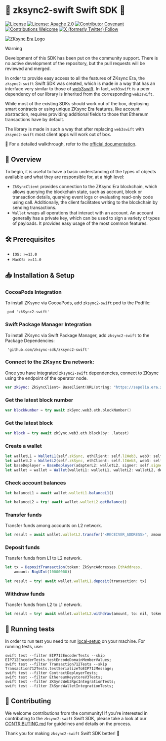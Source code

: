 # 🚀 zksync2-swift Swift SDK 🚀

[![License](https://img.shields.io/badge/license-MIT-blue)](LICENSE-MIT)
[![License: Apache 2.0](https://img.shields.io/badge/license-Apache%202.0-orange)](LICENSE-APACHE)
[![Contributor Covenant](https://img.shields.io/badge/Contributor%20Covenant-2.1-4baaaa.svg)](https://www.contributor-covenant.org/)
[![Contributions Welcome](https://img.shields.io/badge/contributions-welcome-orange)](.github/CONTRIBUTING.md)
[![X (formerly Twitter) Follow](https://badgen.net/badge/twitter/@zksyncDevs/1DA1F2?icon&label)](https://x.com/zksyncDevs)

[![ZKsync Era Logo](logo.svg)](https://zksync.io/)

> [!WARNING]  
> Development of this SDK has been put on the community support. There is no active development of the repository, but the pull requests will be reviewed and merged.

In order to provide easy access to all the features of ZKsync Era, the `zksync2-swift` Swift SDK was created,
which is made in a way that has an interface very similar to those of [web3swift](https://github.com/web3swift-team/web3swift). In
fact, `web3swift` is a peer dependency of our library is inherited from the corresponding `web3swift`.

While most of the existing SDKs should work out of the box, deploying smart contracts or using unique ZKsync Era features,
like account abstraction, requires providing additional fields to those that Ethereum transactions have by default.

The library is made in such a way that after replacing `web3swift` with `zksync2-swift` most client apps will work out of
box.

🔗 For a detailed walkthrough, refer to the [official documentation](https://docs.zksync.io/sdk/swift/getting-started).

## 📌 Overview

To begin, it is useful to have a basic understanding of the types of objects available and what they are responsible for, at a high level:

-   `ZkSyncClient` provides connection to the ZKsync Era blockchain, which allows querying the blockchain state, such as account, block or transaction details,
    querying event logs or evaluating read-only code using call. Additionally, the client facilitates writing to the blockchain by sending
    transactions.
-   `Wallet` wraps all operations that interact with an account. An account generally has a private key, which can be used to sign a variety of
    types of payloads. It provides easy usage of the most common features.

## 🛠 Prerequisites

- `IOS: >=13.0`
- `MacOS: >=11.0`

## 📥 Installation & Setup

### CocoaPods Integration

To install ZKsync via CocoaPods, add `zksync2-swift` pod to the Podfile:

```
 pod 'zkSync2-swift'
```

### Swift Package Manager Integration

To install ZKsync via Swift Package Manager, add `zksync2-swift` to the Package Dependencies:

```
 'github.com/zksync-sdk/zksync2-swift'
```

### Connect to the ZKsync Era network:

Once you have integrated `zksync2-swift` dependencies, connect to ZKsync using the endpoint of the operator node.

```swift
var zkSync: ZkSyncClient= BaseClient(URL(string: "https://sepolia.era.zksync.dev"))
```

### Get the latest block number

```swift
var blockNumber = try await zkSync.web3.eth.blockNumber()
```

### Get the latest block

```swift
var block = try await zkSync.web3.eth.block(by: .latest)
```

### Create a wallet

```ts
let walletL1 = WalletL1(self.zkSync, ethClient: self.l1Web3, web3: self.l1Web3.web3, ethSigner: self.signer)
let walletL2 = WalletL2(self.zkSync, ethClient: self.l1Web3, web3: self.zkSync.web3, ethSigner: self.signerL2)
let baseDeployer = BaseDeployer(adapterL2: walletL2, signer: self.signerL2)
let wallet = wallet = Wallet(walletL1: walletL1, walletL2: walletL2, deployer: baseDeployer)
```

### Check account balances

```ts
let balanceL1 = await wallet.walletL1.balanceL1()

let balanceL2 = try! await wallet.walletL2.getBalance()
```

### Transfer funds

Transfer funds among accounts on L2 network.

```ts
let result = await wallet.walletL2.transfer("<RECEIVER_ADDRESS>", amount: BigUInt(10000000))
```

### Deposit funds

Transfer funds from L1 to L2 network.

```ts
let tx = DepositTransaction(token: ZkSyncAddresses.EthAddress, 
    amount: BigUInt(10000000))
        
let result = try! await wallet.walletL1.deposit(transaction: tx)
```

### Withdraw funds

Transfer funds from L2 to L1 network.

```ts
let result = try! await wallet.walletL2.withdraw(amount, to: nil, token: ZkSyncAddresses.EthAddress)
```

## 🤖 Running tests

In order to run test you need to run [local-setup](https://github.com/matter-labs/local-setup) on your machine.
For running tests, use:

```shell
swift test --filter EIP712EncoderTests --skip EIP712EncoderTests.testEncodeDomainMemberValues;
swift test --filter Transaction712Tests --skip Transaction712Tests.testSerializeToEIP712Message;
swift test --filter ContractDeployerTests;
swift test --filter EthereumKeystoreV3Tests;
swift test --filter ZKSyncWeb3RpcIntegrationTests;
swift test --filter ZkSyncWalletIntegrationTests;
```

## 🤝 Contributing

We welcome contributions from the community! If you're interested in contributing to the `zksync2-swift` Swift SDK,
please take a look at our [CONTRIBUTING.md](./.github/CONTRIBUTING.md) for guidelines and details on the process.

Thank you for making `zksync2-swift` Swift SDK better! 🙌
